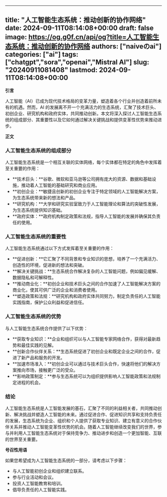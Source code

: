 
---
title: "人工智能生态系统：推动创新的协作网络"
date: 2024-09-11T08:14:08+00:00
draft: false
image: https://og.g0f.cn/api/og?title=人工智能生态系统：推动创新的协作网络
authors: ["naiveのai"]
categories: ["ai"]
tags: ["chatgpt","sora","openai","Mistral AI"]
slug: "20240911081408"
lastmod: 2024-09-11T08:14:08+00:00
---
**引言**

人工智能（AI）已成为现代技术格局的变革力量，塑造着各个行业并创造着前所未有的机遇。然而，AI 的发展离不开一个充满活力的生态系统，汇聚了技术巨头、初创企业、研究机构和政府实体，共同推动创新。本文将深入探讨人工智能生态系统的组成部分、其重要性以及它如何通过解决关键挑战和提供变革性优势来推动进步。

**正文**

### 人工智能生态系统的组成部分

人工智能生态系统是一个相互关联的实体网络，每个实体都在特定的角色中发挥着至关重要的作用：

- **技术巨头：**谷歌、微软和亚马逊等公司拥有庞大的资源、数据和基础设施，推动着人工智能的基础研究和商业应用。
- **初创企业：**敏捷且创新的初创企业专注于特定领域的人工智能解决方案，为生态系统带来新的想法和产品。
- **研究机构：**大学和研究实验室致力于人工智能理论和算法的突破性发展，为生态系统提供知识基础。
- **政府实体：**政府机构制定政策和法规，指导人工智能的发展并确保其负责任的使用。

### 人工智能生态系统的重要性

人工智能生态系统通过以下方式发挥着至关重要的作用：

- **促进创新：**它汇聚了不同背景和专业知识的思想，培养了一个充满活力、创造性的环境，促进新的想法和突破。
- **解决关键挑战：**生态系统合作解决复杂的人工智能问题，例如偏见缓解、数据隐私和可解释性。
- **推动商业化：**初创企业和技术巨头之间的合作加速了人工智能解决方案的商业化，使其可供广泛的企业和消费者使用。
- **塑造政策和法规：**研究机构和政府实体共同努力，制定负责任的人工智能实践指南，保护公众利益和促进信任。

### 人工智能生态系统的优势

与人工智能生态系统合作提供了以下优势：

- **获取专业知识：**企业和组织可以与人工智能专家网络合作，获得对最新趋势和最佳实践的见解。
- **创新合作伙伴关系：**生态系统促进了初创企业和既定企业之间的合作，促进了新产品和服务的开发。
- **加速市场准入：**初创企业可以通过与技术巨头合作，快速将他们的解决方案推向市场，接触更广泛的受众。
- **影响政策制定：**参与生态系统可以为组织提供影响人工智能政策和法规制定进程的机会。

### 结论

人工智能生态系统是人工智能发展的基石，汇聚了不同的利益相关者，共同推动创新、解决挑战并塑造人工智能的未来。通过促进合作、促进知识共享和支持负责任的发展，生态系统为企业、组织和个人提供了获取专业知识、建立有意义的合作伙伴关系并推动人工智能变革性优势的机会。随着人工智能继续改变我们的世界，参与并利用人工智能生态系统对于保持竞争力、推动进步和创造一个更加智能、互联的世界至关重要。

**号召性用语**

如果您希望成为人工智能生态系统的一部分，请考虑以下步骤：

- 与人工智能初创企业和组织建立联系。
- 参与行业活动和会议。
- 投资人工智能教育和培训。
- 倡导负责任的人工智能实践。